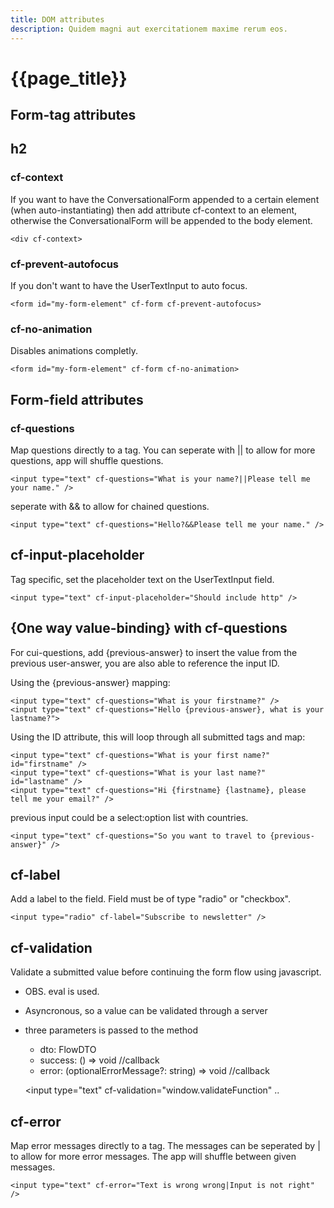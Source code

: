 ```yaml
---
title: DOM attributes
description: Quidem magni aut exercitationem maxime rerum eos.
---
```


{{page\_title}}
===============

Form-tag attributes
-------------------

## h2

### cf-context

If you want to have the ConversationalForm appended to a certain element (when auto-instantiating) then add attribute cf-context to an element, otherwise the ConversationalForm will be appended to the body element.

    <div cf-context>

### cf-prevent-autofocus

If you don't want to have the UserTextInput to auto focus.

    <form id="my-form-element" cf-form cf-prevent-autofocus>

### cf-no-animation

Disables animations completly.

    <form id="my-form-element" cf-form cf-no-animation>

Form-field attributes
---------------------

### cf-questions

Map questions directly to a tag. You can seperate with || to allow for more questions, app will shuffle questions.

    <input type="text" cf-questions="What is your name?||Please tell me your name." />

seperate with && to allow for chained questions.

    <input type="text" cf-questions="Hello?&&Please tell me your name." />

cf-input-placeholder
--------------------

Tag specific, set the placeholder text on the UserTextInput field.

    <input type="text" cf-input-placeholder="Should include http" />

{One way value-binding} with cf-questions
-----------------------------------------

For cui-questions, add {previous-answer} to insert the value from the previous user-answer, you are also able to reference the input ID.

Using the {previous-answer} mapping:

    <input type="text" cf-questions="What is your firstname?" />
    <input type="text" cf-questions="Hello {previous-answer}, what is your lastname?">

Using the ID attribute, this will loop through all submitted tags and map:

    <input type="text" cf-questions="What is your first name?" id="firstname" />
    <input type="text" cf-questions="What is your last name?" id="lastname" />
    <input type="text" cf-questions="Hi {firstname} {lastname}, please tell me your email?" />

previous input could be a select:option list with countries.

    <input type="text" cf-questions="So you want to travel to {previous-answer}" />

cf-label
--------

Add a label to the field. Field must be of type "radio" or "checkbox".

    <input type="radio" cf-label="Subscribe to newsletter" />

cf-validation
-------------

Validate a submitted value before continuing the form flow using javascript.

*   OBS. eval is used.
*   Asyncronous, so a value can be validated through a server
*   three parameters is passed to the method
    *   dto: FlowDTO
    *   success: () => void //callback
    *   error: (optionalErrorMessage?: string) => void //callback

    <input type="text" cf-validation="window.validateFunction" ..

cf-error
--------

Map error messages directly to a tag. The messages can be seperated by | to allow for more error messages. The app will shuffle between given messages.

    <input type="text" cf-error="Text is wrong wrong|Input is not right" />
